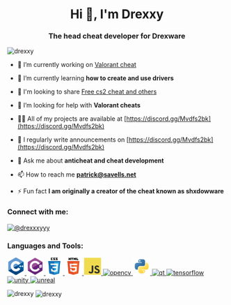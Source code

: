 <h1 align="center">Hi 👋, I'm Drexxy</h1>
<h3 align="center">The head cheat developer for Drexware</h3>

<p align="left"> <img src="https://komarev.com/ghpvc/?username=drexxy&label=Profile%20views&color=0e75b6&style=flat" alt="drexxy" /> </p>

- 🔭 I’m currently working on [Valorant cheat](https://discord.gg/Mvdfs2bk)

- 🌱 I’m currently learning **how to create and use drivers**

- 👯 I'm looking to share [Free cs2 cheat and others](https://discord.gg/Mvdfs2bk)

- 🤝 I’m looking for help with **Valorant cheats**

- 👨‍💻 All of my projects are available at [https://discord.gg/Mvdfs2bk](https://discord.gg/Mvdfs2bk)

- 📝 I regularly write announcements on [https://discord.gg/Mvdfs2bk](https://discord.gg/Mvdfs2bk)

- 💬 Ask me about **anticheat and cheat development**

- 📫 How to reach me **patrick@savells.net**

- ⚡ Fun fact **I am originally a creator of the cheat known as shxdowware**

<h3 align="left">Connect with me:</h3>
<p align="left">
<a href="https://www.youtube.com/c/@drexxxyyy" target="blank"><img align="center" src="https://raw.githubusercontent.com/rahuldkjain/github-profile-readme-generator/master/src/images/icons/Social/youtube.svg" alt="@drexxxyyy" height="30" width="40" /></a>
</p>

<h3 align="left">Languages and Tools:</h3>
<p align="left"> <a href="https://www.w3schools.com/cpp/" target="_blank" rel="noreferrer"> <img src="https://raw.githubusercontent.com/devicons/devicon/master/icons/cplusplus/cplusplus-original.svg" alt="cplusplus" width="40" height="40"/> </a> <a href="https://www.w3schools.com/cs/" target="_blank" rel="noreferrer"> <img src="https://raw.githubusercontent.com/devicons/devicon/master/icons/csharp/csharp-original.svg" alt="csharp" width="40" height="40"/> </a> <a href="https://www.w3schools.com/css/" target="_blank" rel="noreferrer"> <img src="https://raw.githubusercontent.com/devicons/devicon/master/icons/css3/css3-original-wordmark.svg" alt="css3" width="40" height="40"/> </a> <a href="https://www.w3.org/html/" target="_blank" rel="noreferrer"> <img src="https://raw.githubusercontent.com/devicons/devicon/master/icons/html5/html5-original-wordmark.svg" alt="html5" width="40" height="40"/> </a> <a href="https://developer.mozilla.org/en-US/docs/Web/JavaScript" target="_blank" rel="noreferrer"> <img src="https://raw.githubusercontent.com/devicons/devicon/master/icons/javascript/javascript-original.svg" alt="javascript" width="40" height="40"/> </a> <a href="https://opencv.org/" target="_blank" rel="noreferrer"> <img src="https://www.vectorlogo.zone/logos/opencv/opencv-icon.svg" alt="opencv" width="40" height="40"/> </a> <a href="https://www.python.org" target="_blank" rel="noreferrer"> <img src="https://raw.githubusercontent.com/devicons/devicon/master/icons/python/python-original.svg" alt="python" width="40" height="40"/> </a> <a href="https://www.qt.io/" target="_blank" rel="noreferrer"> <img src="https://upload.wikimedia.org/wikipedia/commons/0/0b/Qt_logo_2016.svg" alt="qt" width="40" height="40"/> </a> <a href="https://www.tensorflow.org" target="_blank" rel="noreferrer"> <img src="https://www.vectorlogo.zone/logos/tensorflow/tensorflow-icon.svg" alt="tensorflow" width="40" height="40"/> </a> <a href="https://unity.com/" target="_blank" rel="noreferrer"> <img src="https://www.vectorlogo.zone/logos/unity3d/unity3d-icon.svg" alt="unity" width="40" height="40"/> </a> <a href="https://unrealengine.com/" target="_blank" rel="noreferrer"> <img src="https://raw.githubusercontent.com/kenangundogan/fontisto/036b7eca71aab1bef8e6a0518f7329f13ed62f6b/icons/svg/brand/unreal-engine.svg" alt="unreal" width="40" height="40"/> </a> </p>

<p><img align="left" src="https://github-readme-stats.vercel.app/api/top-langs?username=drexxy&show_icons=true&locale=en&layout=compact" alt="drexxy" /></p>

<p>&nbsp;<img align="center" src="https://github-readme-stats.vercel.app/api?username=drexxy&show_icons=true&locale=en" alt="drexxy" /></p>
